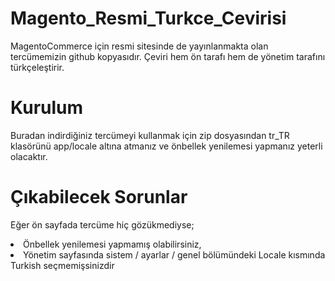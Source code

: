 Magento_Resmi_Turkce_Cevirisi
=============================
MagentoCommerce için resmi sitesinde de yayınlanmakta olan tercümemizin github kopyasıdır.
Çeviri hem ön tarafı hem de yönetim tarafını türkçeleştirir. 

Kurulum
=============================
Buradan indirdiğiniz tercümeyi kullanmak için zip dosyasından tr_TR klasörünü app/locale altına atmanız ve önbellek yenilemesi yapmanız yeterli olacaktır.

Çıkabilecek Sorunlar
=============================
Eğer ön sayfada tercüme hiç gözükmediyse;
    <li>Önbellek yenilemesi yapmamış olabilirsiniz,
    <li>Yönetim sayfasında sistem / ayarlar / genel bölümündeki Locale kısmında Turkish seçmemişsinizdir


